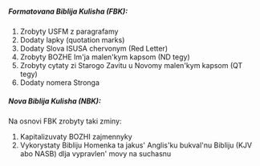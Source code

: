 ##### Formatovana Biblija Kulisha (FBK):


1. Zrobyty USFM z paragrafamy
2. Dodaty lapky (quotation marks)
3. Dodaty Slova ISUSA chervonym (Red Letter)
4. Zrobyty BOZHE Im'ja malen'kym kapsom (ND tegy)
5. Zrobyty cytaty zi Starogo Zavitu u Novomy malen'kym kapsom (QT tegy)
6. Dodaty nomera Stronga

##### Nova Biblija Kulisha (NBK):

Na osnovi FBK zrobyty taki zminy:

1. Kapitalizuvaty BOZHI zajmennyky
2. Vykorystaty Bibliju Homenka ta jakus' Anglis'ku bukval'nu Bibliju (KJV abo NASB) dlja vypravlen' movy na suchasnu

